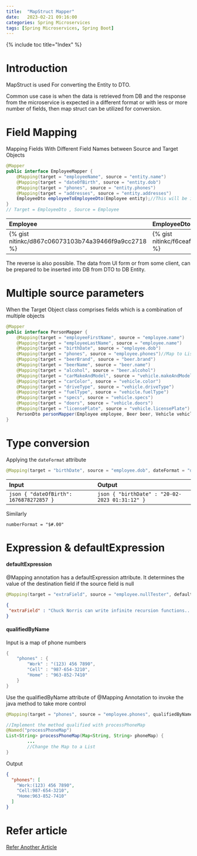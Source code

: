```yaml
---
title:  "MapStruct Mapper"
date:   2023-02-21 09:16:00
categories: Spring Microservices
tags: [Spring Microservices, Spring Boot]
---
```


{% include toc title="Index" %}

# Introduction
MapStruct is used For converting the Entity to DTO.

Common use case is when the data is retrieved from DB and the response from the microservice 
is expected in a different format or with less or more number of fields, then map struct can be utilized for 
conversion.

# Field Mapping
Mapping Fields With Different Field Names between Source and Target Objects

```java
@Mapper
public interface EmployeeMapper {
    @Mapping(target = "employeeName", source = "entity.name")
    @Mapping(target = "dateOfBirth", source = "entity.dob")
    @Mapping(target = "phones", source = "entity.phones")
    @Mapping(target = "addresses", source = "entity.addresses")
    EmployeeDto employeeToEmployeeDto(Employee entity);//This will be implemented by MapStruct
}
// Target = EmployeeDto , Source = Employee
```

| Employee                                            | EmployeeDto                                         | 
|:----------------------------------------------------|:----------------------------------------------------|      
| {% gist nitinkc/d867c06073103b74a39466f9a9cc2718 %} | {% gist nitinkc/f6ceaf913062d7aae7e8fff04fe09033 %} |

The reverse is also possible. The data from UI form or from some client, can be prepared to be inserted into DB
from DTO to DB Entity.


# Multiple source parameters

When the Target Object class comprises fields which is a combination of multiple objects

```java
@Mapper
public interface PersonMapper {
    @Mapping(target = "employeeFirstName", source = "employee.name")
    @Mapping(target = "employeeLastName", source = "employee.name")
    @Mapping(target = "birthDate", source = "employee.dob")
    @Mapping(target = "phones", source = "employee.phones")//Map to List
    @Mapping(target = "beerBrand", source = "beer.brand")
    @Mapping(target = "beerName", source = "beer.name")
    @Mapping(target = "alcohol", source = "beer.alcohol")
    @Mapping(target = "carMakeAndModel", source = "vehicle.makeAndModel")
    @Mapping(target = "carColor", source = "vehicle.color")
    @Mapping(target = "driveType", source = "vehicle.driveType")
    @Mapping(target = "fuelType", source = "vehicle.fuelType")
    @Mapping(target = "specs", source = "vehicle.specs")
    @Mapping(target = "doors", source = "vehicle.doors")
    @Mapping(target = "licensePlate", source = "vehicle.licensePlate")
    PersonDto personMapper(Employee employee, Beer beer, Vehicle vehicle);
}
```

# Type conversion

Applying the `dateFormat` attribute

```java
@Mapping(target = "birthDate", source = "employee.dob", dateFormat = "dd-MM-yyyy HH:mm:ss")
```

| Input                                              | Output                                              | 
|:---------------------------------------------------|:----------------------------------------------------|      
| ```json { "dateOfBirth": 1676878272857 } ```       | ```json { "birthDate" : "20-02-2023 01:31:12" } ``` |

Similarly 

`numberFormat = "$#.00"`


# Expression & defaultExpression


#### defaultExpression

@Mapping annotation has a defaultExpression attribute.  It determines the value of the destination field if the source field is null

```java
@Mapping(target = "extraField", source = "employee.nullTester", defaultExpression = "java(com.github.javafaker.Faker.instance().chuckNorris().fact())")
```

```json
{
 "extraField" : "Chuck Norris can write infinite recursion functions... and have them return."
}
```

#### qualifiedByName

Input is a map of phone numbers

```java
{
    "phones" : {
        "Work" : "(123) 456 7890",
        "Cell" : "987-654-3210",
        "Home" : "963-852-7410"
    }
}
```

Use the qualifiedByName attribute of @Mapping Annotation to invoke the java method to take more control
```java
@Mapping(target = "phones", source = "employee.phones", qualifiedByName = "processPhoneMap")//Map to List

//Implement the method qualified with processPhoneMap
@Named("processPhoneMap")
List<String> processPhoneMap(Map<String, String> phoneMap) {
        ...
        //Change the Map to a List
}
```
Output 
```json
{
  "phones": [
    "Work:(123) 456 7890",
    "Cell:987-654-3210",
    "Home:963-852-7410"
  ]
}
```



# Refer article

[Refer Another Article](https://nitinkc.github.io/spring/microservices/map-struct/)
